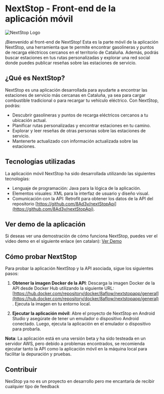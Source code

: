 # NextStop - Front-end de la aplicación móvil

![NextStop Logo](https://example.com/nextstop_logo.png)

¡Bienvenido al front-end de NextStop! Esta es la parte móvil de la aplicación NextStop, una herramienta que te permite encontrar gasolineras y puntos de recarga eléctricos cercanos en el territorio de Cataluña. Además, podrás buscar estaciones en tus rutas personalizadas y explorar una red social donde puedes publicar reseñas sobre las estaciones de servicio.

## ¿Qué es NextStop?

NextStop es una aplicación desarrollada para ayudarte a encontrar las estaciones de servicio más cercanas en Cataluña, ya sea para cargar combustible tradicional o para recargar tu vehículo eléctrico. Con NextStop, podrás:

- Descubrir gasolineras y puntos de recarga eléctricos cercanos a tu ubicación actual.
- Planificar rutas personalizadas y encontrar estaciones en tu camino.
- Explorar y leer reseñas de otras personas sobre las estaciones de servicio.
- Mantenerte actualizado con información actualizada sobre las estaciones.

## Tecnologías utilizadas

La aplicación móvil NextStop ha sido desarrollada utilizando las siguientes tecnologías:

- Lenguaje de programación: Java para la lógica de la aplicación.
- Elementos visuales: XML para la interfaz de usuario y diseño visual.
- Comunicación con la API: Retrofit para obtener los datos de la API del repositorio [https://github.com/8Ad3v/nextStopApi](https://github.com/8Ad3v/nextStopApi).

## Ver demo de la aplicación

Si deseas ver una demostración de cómo funciona NextStop, puedes ver el video demo en el siguiente enlace (en catalan): [Ver Demo](https://drive.google.com/file/d/1lhy0602XpJkOTzkTska9LL2pIFa77Dgk/view?usp=sharing)

## Cómo probar NextStop

Para probar la aplicación NextStop y la API asociada, sigue los siguientes pasos:

1. **Obtener la imagen Docker de la API**: Descarga la imagen Docker de la API desde Docker Hub utilizando la siguiente URL: [https://hub.docker.com/repository/docker/8aflow/nextstopapp/general](https://hub.docker.com/repository/docker/8aflow/nextstopapp/general). Ejecuta la imagen en tu entorno local.

2. **Ejecutar la aplicación móvil**: Abre el proyecto de NextStop en Android Studio y asegúrate de tener un emulador o dispositivo Android conectado. Luego, ejecuta la aplicación en el emulador o dispositivo para probarla.

**Nota**: La aplicación está en una versión beta y ha sido testeada en un servidor AWS, pero debido a problemas encontrados, se recomienda ejecutar tanto la API como la aplicación móvil en la máquina local para facilitar la depuración y pruebas.

## Contribuir

NexStop ya no es un proyecto en desarrollo pero me encantaria de recibir cualquier tipo de feedback
